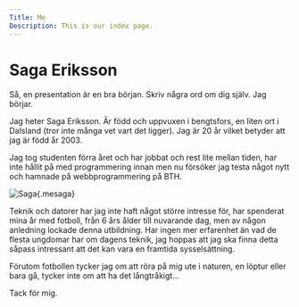 ```yaml
---
Title: Me
Description: This is our index page.
---
```


Saga Eriksson
==========================

Så, en presentation är en bra början. Skriv några ord om dig själv. Jag börjar.

Jag heter Saga Eriksson. Är född och uppvuxen i bengtsfors, en liten ort i Dalsland (tror inte många vet vart det ligger). Jag är 20 år vilket betyder att jag är född år 2003.

Jag tog studenten förra året och har jobbat och rest lite mellan tiden, har inte hållit på med programmering innan men nu försöker jag testa något nytt och hamnade på webbprogrammering på BTH.

![Saga](image/me.JPG){.mesaga}

Teknik och datorer har jag inte haft något större intresse för, har spenderat mina år med fotboll, från 6 års ålder till nuvarande dag, men av någon anledning lockade denna utbildning. Har ingen mer erfarenhet än vad de flesta ungdomar har om dagens teknik, jag hoppas att jag ska finna detta såpass intressant att det kan vara en framtida sysselsättning.

Förutom fotbollen tycker jag om att röra på mig ute i naturen, en löptur eller bara gå, tycker inte om att ha det långtråkigt...

Tack för mig.
